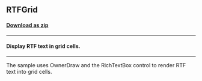 ## RTFGrid
#### [Download as zip](https://grapecity.github.io/DownGit/#/home?url=https://github.com/GrapeCity/ComponentOne-WinForms-Samples/tree/master/NetFramework\FlexGrid\VB\RTFGrid)
____
#### Display RTF text in grid cells.
____
The sample uses OwnerDraw and the RichTextBox control to render RTF text into grid cells. 